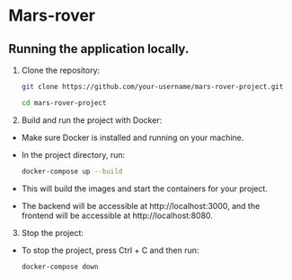 # Mars-rover

## Running the application locally.

1. Clone the repository:
	```sh
	git clone https://github.com/your-username/mars-rover-project.git
	```
	```sh
	cd mars-rover-project
	```

2. Build and run the project with Docker:

- Make sure Docker is installed and running on your machine.

- In the project directory, run:

	```sh
	docker-compose up --build
	```

- This will build the images and start the containers for your project.

- The backend will be accessible at http://localhost:3000, and the frontend will be accessible at http://localhost:8080.

3. Stop the project:

- To stop the project, press Ctrl + C and then run:

	```sh
	docker-compose down
	```